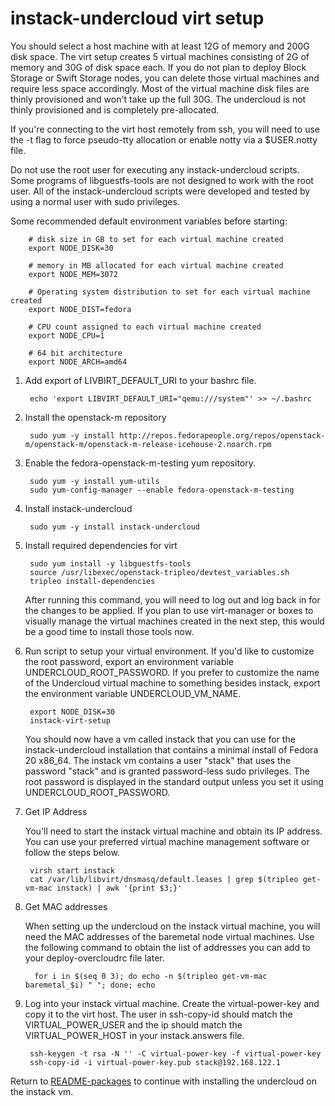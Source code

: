 instack-undercloud virt setup
=============================

You should select a host machine with at least 12G of memory and 200G disk space. The virt setup creates 5 virtual
machines consisting of 2G of memory and 30G of disk space each.  If you do not plan to deploy Block Storage or Swift
Storage nodes, you can delete those virtual machines and require less space accordingly.  Most of the virtual machine
disk files are thinly provisioned and won't take up the full 30G.  The undercloud is not thinly provisioned and is
completely pre-allocated.

If you're connecting to the virt host remotely from ssh, you will need to use the -t flag to force pseudo-tty
allocation or enable notty via a $USER.notty file.

Do not use the root user for executing any instack-undercloud scripts.  Some programs of libguestfs-tools are not
designed to work with the root user.  All of the instack-undercloud scripts were developed and tested by using a normal
user with sudo privileges.

Some recommended default environment variables before starting:

        # disk size in GB to set for each virtual machine created
        export NODE_DISK=30

        # memory in MB allocated for each virtual machine created
        export NODE_MEM=3072

        # Operating system distribution to set for each virtual machine created
        export NODE_DIST=fedora

        # CPU count assigned to each virtual machine created
        export NODE_CPU=1

        # 64 bit architecture
        export NODE_ARCH=amd64

1. Add export of LIVBIRT_DEFAULT_URI to your bashrc file.

        echo 'export LIBVIRT_DEFAULT_URI="qemu:///system"' >> ~/.bashrc

1. Install the openstack-m repository

        sudo yum -y install http://repos.fedorapeople.org/repos/openstack-m/openstack-m/openstack-m-release-icehouse-2.noarch.rpm

1. Enable the fedora-openstack-m-testing yum repository.

        sudo yum -y install yum-utils
        sudo yum-config-manager --enable fedora-openstack-m-testing

1. Install instack-undercloud

        sudo yum -y install instack-undercloud

1. Install required dependencies for virt

        sudo yum install -y libguestfs-tools
        source /usr/libexec/openstack-tripleo/devtest_variables.sh
        tripleo install-dependencies

   After running this command, you will need to log out and log back in for the changes to be applied.  If you plan to
   use virt-manager or boxes to visually manage the virtual machines created in the next step, this would be a good time
   to install those tools now.

1. Run script to setup your virtual environment.  If you'd like to customize the root password, export an environment
   variable UNDERCLOUD_ROOT_PASSWORD.  If you prefer to customize the name of the Undercloud virtual machine to
   something besides instack, export the environment variable UNDERCLOUD_VM_NAME.

        export NODE_DISK=30
        instack-virt-setup

   You should now have a vm called instack that you can use for the instack-undercloud installation that contains a minimal
   install of Fedora 20 x86_64. The instack vm contains a user "stack" that uses the password "stack" and is granted
   password-less sudo privileges.  The root password is displayed in the standard output unless you set it using
   UNDERCLOUD_ROOT_PASSWORD.

1. Get IP Address

   You'll need to start the instack virtual machine and obtain its IP address.  You can use your preferred virtual
   machine management software or follow the steps below.

        virsh start instack
        cat /var/lib/libvirt/dnsmasq/default.leases | grep $(tripleo get-vm-mac instack) | awk '{print $3;}'

1. Get MAC addresses

   When setting up the undercloud on the instack virtual machine, you will need the MAC addresses of the baremetal node
   virtual machines.  Use the following command to obtain the list of addresses you can add to your deploy-overcloudrc
   file later.

         for i in $(seq 0 3); do echo -n $(tripleo get-vm-mac baremetal_$i) " "; done; echo

5. Log into your instack virtual machine.  Create the virtual-power-key and copy it to the virt host.  The user in
   ssh-copy-id should match the VIRTUAL_POWER_USER and the ip should match the VIRTUAL_POWER_HOST in your
   instack.answers file.

        ssh-keygen -t rsa -N '' -C virtual-power-key -f virtual-power-key
        ssh-copy-id -i virtual-power-key.pub stack@192.168.122.1

Return to [README-packages](README-packages.md) to continue with installing the
undercloud on the instack vm.
